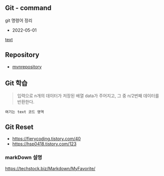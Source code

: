 ## Git - command
git 명령어 정리

* 2022-05-01


[text](_링크_)

## Repository

- [mvnrepository](https://mvnrepository.com/)


## Git 학습

> 입력으로 n개의 데이터가 저장된 배열 data가 주어지고, 그 중 n/2번째 데이터를 반환한다.


```text
여기는 text 코드 영역

```

## Git Reset

- https://fierycoding.tistory.com/40
- https://hsp0418.tistory.com/123

### markDown 설명

https://techstock.biz/Markdown/MyFavorite/


